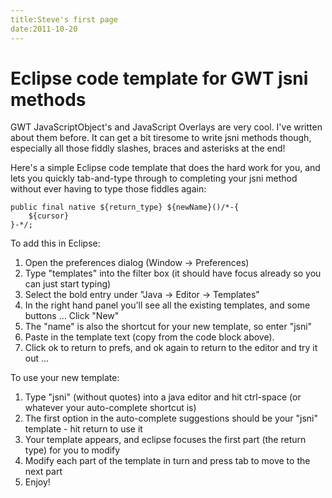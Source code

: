 ```yaml
---
title:Steve's first page
date:2011-10-20
---
```

# Eclipse code template for GWT jsni methods

GWT JavaScriptObject's and JavaScript Overlays are very cool. I've written about them before. It can get a bit tiresome to write jsni methods though, especially all those fiddly slashes, braces and asterisks at the end!

Here's a simple Eclipse code template that does the hard work for you, and lets you quickly tab-and-type through to completing your jsni method without ever having to type those fiddles again:

	public final native ${return_type} ${newName}()/*-{ 
	    ${cursor} 
	}-*/;

To add this in Eclipse:

1. Open the preferences dialog (Window -> Preferences)
2. Type "templates" into the filter box (it should have focus already so you can just start typing)
3. Select the bold entry under "Java -> Editor -> Templates"
4. In the right hand panel you'll see all the existing templates, and some buttons ... Click "New"
5. The "name" is also the shortcut for your new template, so enter "jsni"
6. Paste in the template text (copy from the code block above).
7. Click ok to return to prefs, and ok again to return to the editor and try it out ...

To use your new template:

1. Type "jsni" (without quotes) into a java editor and hit ctrl-space (or whatever your auto-complete shortcut is)
2. The first option in the auto-complete suggestions should be your "jsni" template - hit return to use it
3. Your template appears, and eclipse focuses the first part (the return type) for you to modify
4. Modify each part of the template in turn and press tab to move to the next part
5. Enjoy!
